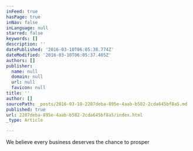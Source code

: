 ```yaml
---
inFeed: true
hasPage: true
inNav: false
inLanguage: null
starred: false
keywords: []
description: ''
datePublished: '2016-03-10T06:05:38.774Z'
dateModified: '2016-03-10T06:05:37.405Z'
authors: []
publisher:
  name: null
  domain: null
  url: null
  favicon: null
title: ''
author: []
sourcePath: _posts/2016-03-10-2287deba-895e-4aab-b582-2cda645bf8a5.md
published: true
url: 2287deba-895e-4aab-b582-2cda645bf8a5/index.html
_type: Article

---
```

We believe every business deserves the chance to prosper